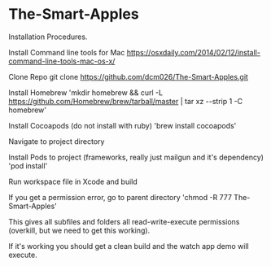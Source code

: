# The-Smart-Apples

Installation Procedures.

Install Command line tools for Mac
https://osxdaily.com/2014/02/12/install-command-line-tools-mac-os-x/

Clone Repo
git clone https://github.com/dcm026/The-Smart-Apples.git

Install Homebrew
'mkdir homebrew && curl -L https://github.com/Homebrew/brew/tarball/master | tar xz --strip 1 -C homebrew'

Install Cocoapods (do not install with ruby)
'brew install cocoapods'

Navigate to project directory

Install Pods to project (frameworks, really just mailgun and it's dependency)
'pod install'

Run workspace file in Xcode and build

If you get a permission error, go to parent directory
'chmod -R 777 The-Smart-Apples'

This gives all subfiles and folders all read-write-execute permissions (overkill, but we need to get this working).

If it's working you should get a clean build and the watch app demo will execute.
